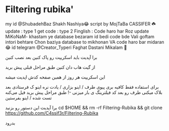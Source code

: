 # Filtering rubika'


my id @ShubadehBaz
       Shakh Nashiya😂
     script by MojTaBa CASSIFER ☘️
     update : type 1 
     get code : type 2 
      Finglish : Code haro har Roz update MiKoNaM-
khastam ye database bezaram id bedi code bde 
Vali goftam intori behtare Chon baziya database to mikhonan
VA code haro bar midaran 😂
id telegram @Creator_Typeri
    Faghat Dastani Mikalam 💜

برا آپدیت باید اسکریپت رو پاک کنین بعد نصب کنین

از گیت هاب دان کنین طبق مراحل قبلی پیش برید

این اسکریپت هر روز از همین صفحه کدش اپدیت میشه

 برای استفاده فقط کافیه بری پیوی طرف / اینو بزاری / یادت نره اینو ک فرستادی 
بعد بلاک میکنی طرف رو بعد کد فیلترینگ ی بار میزنی -!
طبق مراحل پیش برید فیل می‌کنه تست شده
/ اینو بفرستین

برا آپدیت این دستور رو بزنید
cd $HOME && rm -rf Filtering-Rubika && git clone https://github.com/C4ssif3r/Filtering-Rubika

بدرود
